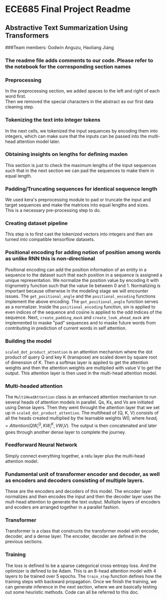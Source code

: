 # ECE685 Final Project Readme

## Abstractive Text Summarization Using Transformers  
###Team members: Godwin Anguzu, Haoliang Jiang

### The readme file adds comments to our code. Please refer to the notebook for the corresponding section names
### Preprocessing
In the preprocessing section, we added spaces to the left and right of each word first.  
Then we removed the special characters in the abstract as our first data cleaning step.  

### Tokenizing the text into integer tokens
In the next cells, we tokenized the input sequences by encoding them into integers, which can make sure that the inputs can be passed into the multi-head attention model later.  

### Obtaining insights on lengths for defining maxlen
This section is just to check the maximum lengths of the input sequences such that in the next section we can pad the sequences to make them in equal length. 

### Padding/Truncating sequences for identical sequence length
We used kera's preprocessing module to pad or truncate the input and target sequences and make the matrices into equal lengths and sizes.  
This is a necessary pre-processing step to do.  

### Creating dataset pipeline
This step is to first cast the tokenized vectors into integers and then are turned into compatible tensorflow datasets.  

### Positional encoding for adding notion of position among words as unlike RNN this is non-directional
Positional encoding can add the position information of an entity in a sequence to the dataset such that each position in a sequence is assigned a unique representation. We normalize the position value by encoding it with trignometry function such that the value lie between 0 and 1. Normalizing is important because otherwise in the modeling stage we will encounter issues. The `get_positional_angle` and the `positional_encoding` functions implement the above encoding. The `get_positional_angle` function serves as a normalizer. Inside the `positional_encoding` function, sin is applied to even indices of the sequence and cosine is applied to the odd indices of the sequence. Next, `create_padding_mask` and `create_look_ahead_mask` are implemented to maske "pad" sequences and to maske future words from contributing in prediction of current words in self attention.  

### Building the model
 `scaled_dot_product_attention` is an attention mechanism where the dot product of query Q and key K (transpose) are scaled down by square root of dimension of K. Then a softmax layer is applied to get the attention weights and then the attention weights are multiplied with value V to get the output. This attention layer is then used in the multi-head attention model.  

### Multi-headed attention 
The `MultiHeadAttention` class is an enhanced attention mechanism to run several heads of attention models in parallel. Qs, Ks, and Vs are initiated using Dense layers. Then they went throught the attention layer that we set up in `scaled_dot_product_attention`. The multihead of (Q, K, V) consists of all the heads created multiplied by the learnable weights W0, where $head_{i} = Attention(QW_{i}^Q, KW_{i}^{K}, VW_{i}V)$. The output is then concatenated and later goes through another dense layer to complete the journey.  

### Feedforward Neural Network
Simply connect everything together, a relu layer plus the multi-head attention model.  

### Fundamental unit of transformer encoder and decoder, as well as encoders and decoders consisting of multiple layers.
These are the encoders and decoders of this model. The encoder layer normalizes and then encodes the input and then the decoder layer uses the mult-head attention to generate the text output. Multiple layers of encoders and ecoders are arranged together in a parallel fashion.  
### Transformer
Transformer is a class that constructs the transformer model with encoder, decoder, and a dense layer. The encoder, decoder are defined in the previous sections.  
### Training
The loss is defined to be a sparse categorical cross entropy loss. And the optimizer is defined to be Adam. This is an 8-head attention model with 4 layers to be trained over 5 epochs. The `train_step` function defines how the training steps with backward propagation. Once we finish the training, we can generate inference in the next section, where we are basically testing out some heuristic methods. Code can all be referred to this doc.


